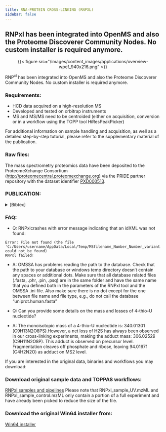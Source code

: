 ```yaml
---
title: RNA-PROTEIN CROSS-LINKING (RNPXL)
sidebar: false
---
```


## RNPxl has been integrated into OpenMS and also the Proteome Discoverer Community Nodes. No custom installer is required anymore.

<center>{{< figure src="/images/content_images/applications/overview-wpcf_940x216.png" >}}</center>

RNP<sup>xl</sup> has been integrated into OpenMS and also the Proteome Discoverer Community Nodes. No custom installer is required anymore.

### Requirements:

- HCD data acquired on a high-resolution MS
- Developed and tested on orbitrap instruments
- MS and MS/MS need to be centroided (either on acquisition, conversion or in a workflow using the TOPP tool HiResPeakPicker)

For additional information on sample handling and acquisition, as well as a detailed step-by-step tutorial, please refer to the supplementary material of the publication.

### Raw files:

The mass spectrometry proteomics data have been deposited to the ProteomeXchange Consortium (http://proteomecentral.proteomexchange.org) via the PRIDE partner repository with the dataset identifier [PXD000513](https://www.ebi.ac.uk/pride/archive/projects/PXD000513).

### PUBLICATION:

<details>
<summary>[Bibtex]</summary>
<pre><code>@article{kramer2014photo,
title={Photo-cross-linking and high-resolution mass spectrometry
 for assignment of RNA-binding sites in RNA-binding proteins},
author={Kramer, Katharina and Sachsenberg, Timo and Beckmann, Benedikt M and Qamar, Saadia and Boon,
 Kum-Loong and Hentze, Matthias W and Kohlbacher, Oliver and Urlaub, Henning},
journal={Nature methods},
volume={11},
number={10},
pages={1064--1070},
year={2014},
publisher={Nature Publishing Group}
}
</code></pre>
</details>

### FAQ:

- Q: RNPxlcrashes with error message indicating that an idXML was not found:

```
Error: File not found (the file 'C:/Users/username/AppData/Local/Temp/MSfilename_Number_Number_variant.idXML' could not be found)
RNPxl failed!
```

- A: OMSSA has problems reading the path to the database. Check that the path to your database or windows temp directory doesn’t contain any spaces or additional dots. Make sure that all database related files (.fasta, .phr, .pin, .psq) are in the same folder and have the same name that you defined both in the parameters of the RNPxl tool and the OMSSA .ini file. Also make sure there is no dot except for the one between file name and file type, e.g., do not call the database “uniprot.human.fasta”

- Q: Can you provide some details on the mass and losses of 4-thio-U nucleotide?

- A: The monoisotopic mass of a 4-thio-U nucleotide is: 340.01301 (C9H13N2O8PS).However, a net loss of H2S has always been observed in our cross-linking experiments, making the adduct mass: 306.02529 (C9H11N2O8P). This adduct is observed on precursor level. Fragmentation cleaves off phosphate and ribose, leaving 94.01671 (C4H2N2O) as adduct on MS2 level.

If you are interested in the original data, binaries and workflows you may download:

### Download original sample data and TOPPAS workflows:

[RNPxl samples and pipelines](https://sourceforge.net/projects/open-ms/files/Papers/RNPxl/)
Please note that RNPxl_sample_UV.mzML and RNPxl_sample_control.mzML only contain a portion of a full experiment and have already been picked to reduce the size of the file.

### Download the original Win64 installer from:
[Win64 installer](http://sourceforge.net/projects/open-ms/files/OpenMS/OpenMS-1.11/)